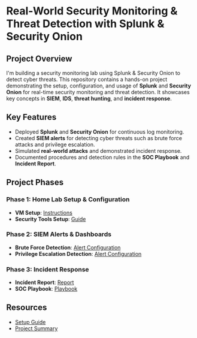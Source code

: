 # Real-World Security Monitoring & Threat Detection with Splunk & Security Onion

## Project Overview
I'm building a security monitoring lab using Splunk & Security Onion to detect cyber threats.
This repository contains a hands-on project demonstrating the setup, configuration, and usage of **Splunk** and **Security Onion** for real-time security monitoring and threat detection. It showcases key concepts in **SIEM**, **IDS**, **threat hunting**, and **incident response**.

## Key Features
- Deployed **Splunk** and **Security Onion** for continuous log monitoring.
- Created **SIEM alerts** for detecting cyber threats such as brute force attacks and privilege escalation.
- Simulated **real-world attacks** and demonstrated incident response.
- Documented procedures and detection rules in the **SOC Playbook** and **Incident Report**.

## Project Phases
### Phase 1: Home Lab Setup & Configuration
- **VM Setup**: [Instructions](home-lab-setup/VM-configuration.md)
- **Security Tools Setup**: [Guide](home-lab-setup/security-tools-setup.md)

### Phase 2: SIEM Alerts & Dashboards
- **Brute Force Detection**: [Alert Configuration](siem-alerts/brute-force-alerts.md)
- **Privilege Escalation Detection**: [Alert Configuration](siem-alerts/privilege-escalation-alerts.md)

### Phase 3: Incident Response
- **Incident Report**: [Report](incident-response/incident-report.md)
- **SOC Playbook**: [Playbook](incident-response/SOC-playbook.md)

## Resources
- [Setup Guide](docs/setup-guide.md)
- [Project Summary](docs/project-summary.md)
